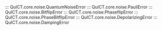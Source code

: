 ::: QuICT.core.noise.QuantumNoiseError
::: QuICT.core.noise.PauliError
::: QuICT.core.noise.BitflipError
::: QuICT.core.noise.PhaseflipError
::: QuICT.core.noise.PhaseBitflipError
::: QuICT.core.noise.DepolarizingError
::: QuICT.core.noise.DampingError
